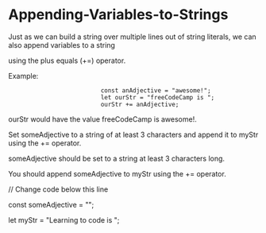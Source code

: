 # Appending-Variables-to-Strings

Just as we can build a string over multiple lines out of string literals, we can also append variables to a string 

using the plus equals (+=) operator.

Example:

                              const anAdjective = "awesome!";
                              let ourStr = "freeCodeCamp is ";
                              ourStr += anAdjective;
                              
ourStr would have the value freeCodeCamp is awesome!.

Set someAdjective to a string of at least 3 characters and append it to myStr using the += operator.

someAdjective should be set to a string at least 3 characters long.

You should append someAdjective to myStr using the += operator.

// Change code below this line

const someAdjective = "";

let myStr = "Learning to code is ";
